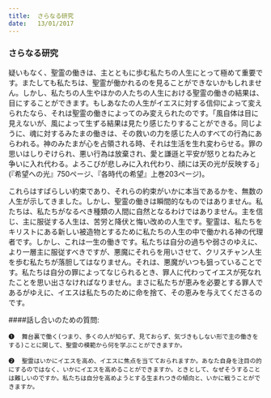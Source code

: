 ```yaml
---
title:  さらなる研究
date:   13/01/2017
---
```


### さらなる研究

疑いもなく、聖霊の働きは、主とともに歩む私たちの人生にとって極めて重要です。またしても私たちは、聖霊が働かれるのを見ることができないかもしれません。しかし、私たちの人生やほかの人たちの人生における聖霊の働きの結果は、目にすることができます。もしあなたの人生がイエスに対する信仰によって変えられたなら、それは聖霊の働きによってのみ変えられたのです。「風自体は目に見えないが、風によって生ずる結果は見たり感じたりすることができる。同じように、魂に対するみたまの働きは、その救いの力を感じた人のすべての行為にあらわれる。神のみたまが心を占領される時、それは生活を生れ変わらせる。罪の思いはしりぞけられ、悪い行為は放棄され、愛と謙遜と平安が怒りとねたみと争いに入れ代わる。よろこびが悲しみに入れ代わり、顔には天の光が反映する」(『希望への光』750ページ、『各時代の希望』上巻203ページ)。

これらはすばらしい約束であり、それらの約束がいかに本当であるかを、無数の人生が示してきました。しかし、聖霊の働きは瞬間的なものではありません。私たちは、私たちがなるべき種類の人間に自然となるわけではありません。主を信じ、主に服従する人生は、苦労と降伏と悔い改めの人生です。聖霊は、私たちをキリストにある新しい被造物とするために私たちの人生の中で働かれる神の代理者です。しかし、これは一生の働きです。私たちは自分の過ちや弱さのゆえに、より一層主に服従すべきですが、悪魔にそれらを用いさせて、クリスチャン人生を歩む私たちが落胆してはなりません。それは、悪魔がいつも狙っていることです。私たちは自分の罪によってなじられるとき、罪人に代わってイエスが死なれたことを思い出さなければなりません。まさに私たちが恵みを必要とする罪人であるがゆえに、イエスは私たちのために命を捨て、その恵みを与えてくださるのです。

####話し合いのための質問:

`❶	舞台裏で働く(つまり、多くの人が知らず、見ておらず、気づきもしない形で主の働きをする)ことに関して、聖霊の模範から何を学ぶことができますか。`

`❷	聖霊はいかにイエスを高め、イエスに焦点を当てておられますか。あなた自身を注目の的にするのではなく、いかにイエスを高めることができますか。ときとして、なぜそうすることは難しいのですか。私たちは自分を高めようとする生まれつきの傾向と、いかに戦うことができますか。`
